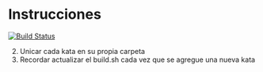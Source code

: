 # Instrucciones

[![Build Status](https://travis-ci.org/NicolasAllip/eis.svg)](https://travis-ci.org/NicolasAllip/eis)

2. Unicar cada kata en su propia carpeta
3. Recordar actualizar el build.sh cada vez que se agregue una nueva kata

